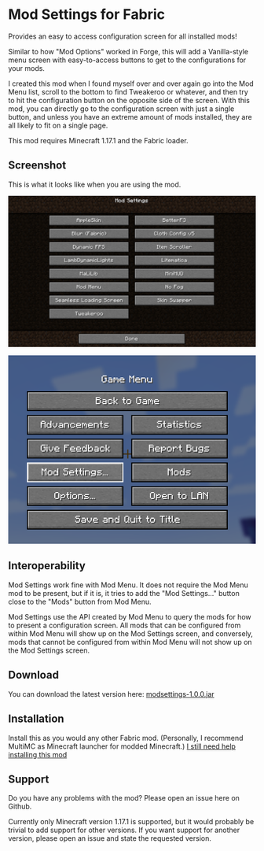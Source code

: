 # Mod Settings for Fabric

Provides an easy to access configuration screen for all installed mods!

Similar to how "Mod Options" worked in Forge, this will add a Vanilla-style menu
screen with easy-to-access buttons to get to the configurations for your mods.

I created this mod when I found myself over and over again go into the Mod Menu
list, scroll to the bottom to find Tweakeroo or whatever, and then try to hit
the configuration button on the opposite side of the screen. With this mod, you
can directly go to the configuration screen with just a single button, and
unless you have an extreme amount of mods installed, they are all likely to fit
on a single page.

This mod requires Minecraft 1.17.1 and the Fabric loader.

## Screenshot

This is what it looks like when you are using the mod.

![Screenshot of Mod Options menu](screenshot-1.png?raw=true)

![Screenshot of in-game menu](screenshot-2.png?raw=true)

## Interoperability

Mod Settings work fine with Mod Menu. It does not require the Mod Menu mod to be
present, but if it is, it tries to add the "Mod Settings..." button close to the
"Mods" button from Mod Menu.

Mod Settings use the API created by Mod Menu to query the mods for how to
present a configuration screen. All mods that can be configured from within Mod
Menu will show up on the Mod Settings screen, and conversely, mods that cannot
be configured from within Mod Menu will not show up on the Mod Settings screen.

## Download

You can download the latest version here:
[modsettings-1.0.0.jar](https://github.com/magicus/ModSettings/releases/download/1.0.0/modsettings-1.0.0.jar)

## Installation

Install this as you would any other Fabric mod. (Personally, I recommend MultiMC
as Minecraft launcher for modded Minecraft.) [I still need help installing this
mod](https://lmgtfy.app/?q=how+to+install+minecraft+fabric+mods)

## Support

Do you have any problems with the mod? Please open an issue here on Github.

Currently only Minecraft version 1.17.1 is supported, but it would probably be
trivial to add support for other versions. If you want support for another
version, please open an issue and state the requested version.
